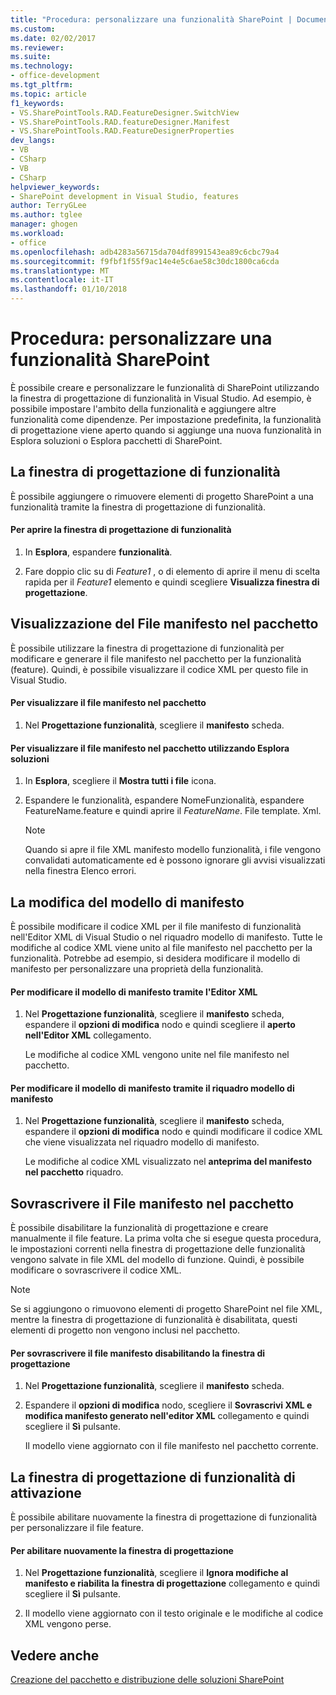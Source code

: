 ```yaml
---
title: "Procedura: personalizzare una funzionalità SharePoint | Documenti Microsoft"
ms.custom: 
ms.date: 02/02/2017
ms.reviewer: 
ms.suite: 
ms.technology:
- office-development
ms.tgt_pltfrm: 
ms.topic: article
f1_keywords:
- VS.SharePointTools.RAD.FeatureDesigner.SwitchView
- VS.SharePointTools.RAD.featureDesigner.Manifest
- VS.SharePointTools.RAD.FeatureDesignerProperties
dev_langs:
- VB
- CSharp
- VB
- CSharp
helpviewer_keywords:
- SharePoint development in Visual Studio, features
author: TerryGLee
ms.author: tglee
manager: ghogen
ms.workload:
- office
ms.openlocfilehash: adb4283a56715da704df8991543ea89c6cbc79a4
ms.sourcegitcommit: f9fbf1f55f9ac14e4e5c6ae58c30dc1800ca6cda
ms.translationtype: MT
ms.contentlocale: it-IT
ms.lasthandoff: 01/10/2018
---
```

# <a name="how-to-customize-a-sharepoint-feature"></a>Procedura: personalizzare una funzionalità SharePoint
  È possibile creare e personalizzare le funzionalità di SharePoint utilizzando la finestra di progettazione di funzionalità in Visual Studio. Ad esempio, è possibile impostare l'ambito della funzionalità e aggiungere altre funzionalità come dipendenze. Per impostazione predefinita, la funzionalità di progettazione viene aperto quando si aggiunge una nuova funzionalità in Esplora soluzioni o Esplora pacchetti di SharePoint.  
  
## <a name="opening-the-feature-designer"></a>La finestra di progettazione di funzionalità  
 È possibile aggiungere o rimuovere elementi di progetto SharePoint a una funzionalità tramite la finestra di progettazione di funzionalità.  
  
#### <a name="to-open-the-feature-designer"></a>Per aprire la finestra di progettazione di funzionalità  
  
1.  In **Esplora**, espandere **funzionalità**.  
  
2.  Fare doppio clic su di *Feature1* , o di elemento di aprire il menu di scelta rapida per il *Feature1* elemento e quindi scegliere **Visualizza finestra di progettazione**.  
  
## <a name="viewing-the-packaged-manifest-file"></a>Visualizzazione del File manifesto nel pacchetto  
 È possibile utilizzare la finestra di progettazione di funzionalità per modificare e generare il file manifesto nel pacchetto per la funzionalità (feature). Quindi, è possibile visualizzare il codice XML per questo file in Visual Studio.  
  
#### <a name="to-view-the-packaged-manifest-file"></a>Per visualizzare il file manifesto nel pacchetto  
  
1.  Nel **Progettazione funzionalità**, scegliere il **manifesto** scheda.  
  
#### <a name="to-view-the-packaged-manifest-file-by-using-solution-explorer"></a>Per visualizzare il file manifesto nel pacchetto utilizzando Esplora soluzioni  
  
1.  In **Esplora**, scegliere il **Mostra tutti i file** icona.  
  
2.  Espandere le funzionalità, espandere NomeFunzionalità, espandere FeatureName.feature e quindi aprire il *FeatureName*. File template. Xml.  
  
    > [!NOTE]  
    >  Quando si apre il file XML manifesto modello funzionalità, i file vengono convalidati automaticamente ed è possono ignorare gli avvisi visualizzati nella finestra Elenco errori.  
  
## <a name="changing-the-manifest-template"></a>La modifica del modello di manifesto  
 È possibile modificare il codice XML per il file manifesto di funzionalità nell'Editor XML di Visual Studio o nel riquadro modello di manifesto. Tutte le modifiche al codice XML viene unito al file manifesto nel pacchetto per la funzionalità. Potrebbe ad esempio, si desidera modificare il modello di manifesto per personalizzare una proprietà della funzionalità.  
  
#### <a name="to-change-the-manifest-template-by-using-the-xml-editor"></a>Per modificare il modello di manifesto tramite l'Editor XML  
  
1.  Nel **Progettazione funzionalità**, scegliere il **manifesto** scheda, espandere il **opzioni di modifica** nodo e quindi scegliere il **aperto nell'Editor XML** collegamento.  
  
     Le modifiche al codice XML vengono unite nel file manifesto nel pacchetto.  
  
#### <a name="to-change-the-manifest-template-by-using-the-manifest-template-pane"></a>Per modificare il modello di manifesto tramite il riquadro modello di manifesto  
  
1.  Nel **Progettazione funzionalità**, scegliere il **manifesto** scheda, espandere il **opzioni di modifica** nodo e quindi modificare il codice XML che viene visualizzata nel riquadro modello di manifesto.  
  
     Le modifiche al codice XML visualizzato nel **anteprima del manifesto nel pacchetto** riquadro.  
  
## <a name="overwriting-the-packaged-manifest-file"></a>Sovrascrivere il File manifesto nel pacchetto  
 È possibile disabilitare la funzionalità di progettazione e creare manualmente il file feature. La prima volta che si esegue questa procedura, le impostazioni correnti nella finestra di progettazione delle funzionalità vengono salvate in file XML del modello di funzione. Quindi, è possibile modificare o sovrascrivere il codice XML.  
  
> [!NOTE]  
>  Se si aggiungono o rimuovono elementi di progetto SharePoint nel file XML, mentre la finestra di progettazione di funzionalità è disabilitata, questi elementi di progetto non vengono inclusi nel pacchetto.  
  
#### <a name="to-overwrite-packaged-manifest-file-by-disabling-the-designer"></a>Per sovrascrivere il file manifesto disabilitando la finestra di progettazione  
  
1.  Nel **Progettazione funzionalità**, scegliere il **manifesto** scheda.  
  
2.  Espandere il **opzioni di modifica** nodo, scegliere il **Sovrascrivi XML e modifica manifesto generato nell'editor XML** collegamento e quindi scegliere il **Sì** pulsante.  
  
     Il modello viene aggiornato con il file manifesto nel pacchetto corrente.  
  
## <a name="enabling-the-feature-designer"></a>La finestra di progettazione di funzionalità di attivazione  
 È possibile abilitare nuovamente la finestra di progettazione di funzionalità per personalizzare il file feature.  
  
#### <a name="to-re-enable-the-designer"></a>Per abilitare nuovamente la finestra di progettazione  
  
1.  Nel **Progettazione funzionalità**, scegliere il **Ignora modifiche al manifesto e riabilita la finestra di progettazione** collegamento e quindi scegliere il **Sì** pulsante.  
  
2.  Il modello viene aggiornato con il testo originale e le modifiche al codice XML vengono perse.  
  
## <a name="see-also"></a>Vedere anche  
 [Creazione del pacchetto e distribuzione delle soluzioni SharePoint](../sharepoint/packaging-and-deploying-sharepoint-solutions.md)  
  
  
